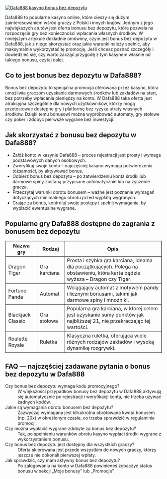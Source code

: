 [![Dafa888 kasyno bonus bez depozytu](https://123-caf.pages.dev/gitsignup.png)](https://vrmoo.ru/Bt82HjjY)

<p>Dafa888 to popularne kasyno online, które cieszy się dużym zainteresowaniem wśród graczy z Polski i innych krajów. Jednym z jego największych atutów jest oferta bonusu bez depozytu, która pozwala na rozpoczęcie gry bez konieczności wpłacania własnych środków. W niniejszym artykule dokładnie omówimy, czym jest bonus bez depozytu w Dafa888, jak z niego skorzystać oraz jakie warunki należy spełnić, aby maksymalnie wykorzystać tę promocję. Jeśli chcesz poznać szczegóły i dowiedzieć się, czy warto zacząć przygodę z tym kasynem właśnie od takiego bonusu, czytaj dalej.</p>  <h2>Co to jest bonus bez depozytu w Dafa888?</h2> <p>Bonus bez depozytu to specjalna promocja oferowana przez kasyno, która umożliwia graczom uzyskanie darmowych środków lub zakładów na start, bez potrzeby wpłacania pieniędzy na konto. W Dafa888 taka oferta jest atrakcyjna szczególnie dla nowych użytkowników, którzy mogą przetestować dostępne gry i platformę bez ryzyka utraty własnych środków. Dzięki temu bonusowi można wypróbować automaty, gry stołowe czy poker i zdobyć pierwsze wygrane bez inwestycji.</p>  <h2>Jak skorzystać z bonusu bez depozytu w Dafa888?</h2> <ul>   <li>Załóż konto w kasynie Dafa888 – proces rejestracji jest prosty i wymaga podstawowych danych osobowych.</li>   <li>Zweryfikuj swoje konto – najczęściej kasyno wymaga potwierdzenia tożsamości, by aktywować bonus.</li>   <li>Odbierz bonus bez depozytu – po zatwierdzeniu konta środki lub darmowe spiny zostaną przypisane automatycznie lub na życzenie gracza.</li>   <li>Przeczytaj warunki obrotu bonusem – ważne jest poznanie wymagań dotyczących minimalnego obrotu przed wypłatą wygranych.</li>   <li>Grając za bonus, kontroluj swoje postępy i spełnij wymagania, by wypłacić ewentualne wygrane.</li> </ul>  <h2>Popularne gry Dafa888 dostępne do zagrania z bonusem bez depozytu</h2> <table border="1" cellspacing="0" cellpadding="5">   <thead>     <tr>       <th>Nazwa gry</th>       <th>Rodzaj</th>       <th>Opis</th>     </tr>   </thead>   <tbody>     <tr>       <td>Dragon Tiger</td>       <td>Gra karciana</td>       <td>Prosta i szybka gra karciana, idealna dla początkujących. Polega na obstawieniu, która karta będzie wyższa – Dragon czy Tiger.</td>     </tr>     <tr>       <td>Fortune Panda</td>       <td>Automat</td>       <td>Wciągający automat z motywem pandy i licznymi bonusami, takimi jak darmowe spiny i mnożniki.</td>     </tr>     <tr>       <td>Blackjack Classic</td>       <td>Gra stołowa</td>       <td>Popularna gra karciana, w której celem jest uzyskanie sumy punktów jak najbliższej 21, nie przekraczając tej wartości.</td>     </tr>     <tr>       <td>Roulette Royale</td>       <td>Ruletka</td>       <td>Klasyczna ruletka, oferująca wiele różnych rodzajów zakładów i wysoką dynamikę rozgrywki.</td>     </tr>   </tbody> </table>  <h2>FAQ — najczęściej zadawane pytania o bonus bez depozytu w Dafa888</h2> <dl>   <dt>Czy bonus bez depozytu wymaga kodu promocyjnego?</dt>   <dd>W większości przypadków bonusy bez depozytu w Dafa888 aktywują się automatycznie po rejestracji i weryfikacji konta, nie trzeba używać żadnych kodów.</dd>    <dt>Jakie są wymagania obrotu bonusem bez depozytu?</dt>   <dd>Zazwyczaj wymagana jest kilkukrotna obrótowana kwota bonusem (np. 20x) w określonym czasie, co trzeba sprawdzić w regulaminie promocji.</dd>    <dt>Czy można wypłacić wygrane zdobyte za bonus bez depozytu?</dt>   <dd>Tak, po spełnieniu warunków obrotu kasyno wypłaci środki wygrane z wykorzystaniem bonusu.</dd>    <dt>Czy bonus bez depozytu jest dostępny dla wszystkich graczy?</dt>   <dd>Oferta skierowana jest przede wszystkim do nowych graczy, którzy jeszcze nie dokonali pierwszej wpłaty.</dd>    <dt>Jak sprawdzić, czy mam aktywny bonus bez depozytu?</dt>   <dd>Po zalogowaniu na konto w Dafa888 powinieneś zobaczyć status bonusu w sekcji „Moje bonusy” lub „Promocje”.</dd> </dl>